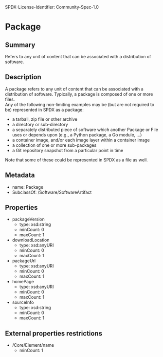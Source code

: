 SPDX-License-Identifier: Community-Spec-1.0

# Package

## Summary

Refers to any unit of content that can be associated with a distribution of software.

## Description

A package refers to any unit of content that can be associated with a distribution of software.
Typically, a package is composed of one or more files.  
Any of the following non-limiting examples may be (but are not required to be) represented in SPDX as a package:

- a tarball, zip file or other archive
- a directory or sub-directory
- a separately distributed piece of software which another Package or File uses or depends upon (e.g., a Python package, a Go module, ...)
- a container image, and/or each image layer within a container image
- a collection of one or more sub-packages
- a Git repository snapshot from a particular point in time

Note that some of these could be represented in SPDX as a file as well.

## Metadata

- name: Package
- SubclassOf: /Software/SoftwareArtifact

## Properties

- packageVersion
  - type: xsd:string
  - minCount: 0
  - maxCount: 1
- downloadLocation
  - type: xsd:anyURI
  - minCount: 0
  - maxCount: 1
- packageUrl
  - type: xsd:anyURI
  - minCount: 0
  - maxCount: 1
- homePage
  - type: xsd:anyURI
  - minCount: 0
  - maxCount: 1
- sourceInfo
  - type: xsd:string
  - minCount: 0
  - maxCount: 1

## External properties restrictions

- /Core/Element/name
  - minCount: 1
